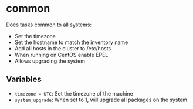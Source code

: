 # common

Does tasks common to all systems:

* Set the timezone
* Set the hostname to match the inventory name
* Add all hosts in the cluster to /etc/hosts
* When running on CentOS enable EPEL
* Allows upgrading the system

## Variables

* `timezone = UTC`: Set the timezone of the machine
* `system_upgrade`: When set to 1, will upgrade all packages on the system